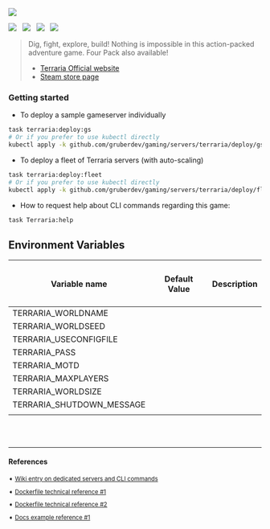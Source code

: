 ![][terraria-logo]

![][badge-img] &nbsp; ![][size-badge] &nbsp; ![][pulls-badge] &nbsp; ![][status-badge]

> Dig, fight, explore, build! Nothing is impossible in this action-packed adventure game. Four Pack also available!
>
>
>
> - [Terraria Official website][website-uri]
> - [Steam store page][steam-uri]

### Getting started

- To deploy a sample gameserver individually
```bash
task terraria:deploy:gs
# Or if you prefer to use kubectl directly
kubectl apply -k github.com/gruberdev/gaming/servers/terraria/deploy/gs
```

- To deploy a fleet of Terraria servers (with auto-scaling)
```bash
task terraria:deploy:fleet
# Or if you prefer to use kubectl directly
kubectl apply -k github.com/gruberdev/gaming/servers/terraria/deploy/fleet
```

- How to request help about CLI commands regarding this game:

```bash
task Terraria:help
```


## Environment Variables

| <h4>Variable name</h3>    | <h4>**Default Value**</h4> | <h4>**Description**</h4> |
|------------------------|-------------------|-----------------|
| TERRARIA_WORLDNAME        |                 |                 |
| TERRARIA_WORLDSEED        |                 |                 |
| TERRARIA_USECONFIGFILE    |                 |                 |
| TERRARIA_PASS             |                 |                 |
| TERRARIA_MOTD             |                 |                 |
| TERRARIA_MAXPLAYERS       |                 |                 |
| TERRARIA_WORLDSIZE        |                 |                 |
| TERRARIA_SHUTDOWN_MESSAGE |                 |                 |
|                           |                 |                 |

<br>
<br>

---
#### References

<sub>

➧  [Wiki entry on dedicated servers and CLI commands][wiki-uri]

➧  [Dockerfile technical reference #1][repo-1]

➧  [Dockerfile technical reference #2][repo-2]

➧  [Docs example reference #1][docs-1]

</sub>

[wiki-uri]: https://terraria.fandom.com/wiki/Server
[repo-1]: https://github.com/JACOBSMILE/terraria1.4
[repo-2]: https://github.com/beardedio/terraria/blob/main/containers/vanilla/1.4.4.9/Dockerfile
[terraria-logo]: https://static.wikia.nocookie.net/terraria_gamepedia/images/a/a4/NewPromoLogo.png/revision/latest?cb=20200506135559
[docs-1]: https://github.com/googleforgames/agones/tree/release-1.30.0/examples/xonotic
[badge-img]: https://img.shields.io/docker/v/grubertech/terraria?arch=amd64&label=latest%20version&sort=date&style=flat-square
[size-badge]: https://img.shields.io/docker/image-size/grubertech/terraria?label=image%20size&sort=date&style=flat-square
[pulls-badge]: https://img.shields.io/docker/pulls/grubertech/terraria.svg?style=flat-square
[status-badge]: https://img.shields.io/maintenance/yes/2023?style=flat-square
[steam-uri]: https://store.steampowered.com/app/105600/Terraria/
[website-uri]: https://forums.terraria.org/index.php
